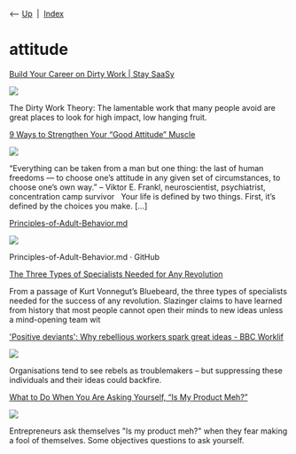 <div class="nav">

⟵ [Up](index.html)  \|  [Index](index.html)

</div>

# attitude

<div class="cards">

<div class="card">

<div class="card-title">

[Build Your Career on Dirty Work \| Stay
SaaSy](https://staysaasy.com/career/2022/09/11/Dirty-Work.html)

</div>

<div class="card-image">

[![](https://staysaasy.com/assets/template/stay-saasy-black-ogimage.jpeg)](https://staysaasy.com/career/2022/09/11/Dirty-Work.html)

</div>

The Dirty Work Theory: The lamentable work that many people avoid are
great places to look for high impact, low hanging fruit.

</div>

<div class="card">

<div class="card-title">

[9 Ways to Strengthen Your “Good Attitude”
Muscle](https://addicted2success.com/success-advice/9-ways-to-strengthen-your-good-attitude-muscle)

</div>

<div class="card-image">

[![](https://addicted2success.com/wp-content/uploads/2014/06/Have-Gratitude-For-Life-and-Feel-Happy-Everyday.jpg)](https://addicted2success.com/success-advice/9-ways-to-strengthen-your-good-attitude-muscle)

</div>

“Everything can be taken from a man but one thing: the last of human
freedoms — to choose one’s attitude in any given set of circumstances,
to choose one’s own way.” – Viktor E. Frankl, neuroscientist,
psychiatrist, concentration camp survivor   Your life is defined by two
things. First, it’s defined by the choices you make. \[…\]

</div>

<div class="card">

<div class="card-title">

[Principles-of-Adult-Behavior.md](https://gist.github.com/hernamesbarbara/c647b18411157205edffcb94db0bcea8)

</div>

<div class="card-image">

[![](https://github.githubassets.com/assets/gist-og-image-54fd7dc0713e.png)](https://gist.github.com/hernamesbarbara/c647b18411157205edffcb94db0bcea8)

</div>

Principles-of-Adult-Behavior.md · GitHub

</div>

<div class="card">

<div class="card-title">

[The Three Types of Specialists Needed for Any
Revolution](http://kottke.org/13/05/the-three-types-of-specialist)

</div>

From a passage of Kurt Vonnegut’s Bluebeard, the three types of
specialists needed for the success of any revolution. Slazinger claims
to have learned from history that most people cannot open their minds to
new ideas unless a mind-opening team wit

</div>

<div class="card">

<div class="card-title">

['Positive deviants': Why rebellious workers spark great ideas - BBC
Worklif](https://www.bbc.com/worklife/article/20210528-positive-deviants-why-rebellious-workers-spark-gr-ideas)

</div>

<div class="card-image">

[![](https://ychef.files.bbci.co.uk/624x351/p09jwt75.jpg)](https://www.bbc.com/worklife/article/20210528-positive-deviants-why-rebellious-workers-spark-gr-ideas)

</div>

Organisations tend to see rebels as troublemakers – but suppressing
these individuals and their ideas could backfire.

</div>

<div class="card">

<div class="card-title">

[What to Do When You Are Asking Yourself, “Is My Product
Meh?”](https://www.skmurphy.com/blog/2021/03/20/what-to-do-when-you-are-asking-yourself-is-my-product-meh)

</div>

<div class="card-image">

[![](https://www.skmurphy.com/wp-content/uploads/2016/02/RWS_Tarot_00_Fool.jpg)](https://www.skmurphy.com/blog/2021/03/20/what-to-do-when-you-are-asking-yourself-is-my-product-meh)

</div>

Entrepreneurs ask themselves "Is my product meh?" when they fear making
a fool of themselves. Some objectives questions to ask yourself.

</div>

</div>
